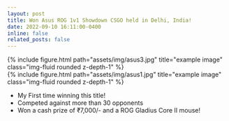 ```yaml
---
layout: post
title: Won Asus ROG 1v1 Showdown CSGO held in Delhi, India!
date: 2022-09-10 16:11:00-0400
inline: false
related_posts: false
---
```


<div class="row">
    <div class="col-sm mt-3 mt-md-0">
        {% include figure.html path="assets/img/asus3.jpg" title="example image" class="img-fluid rounded z-depth-1" %}
    </div>
</div>

<div class="row">
    <div class="col-sm mt-3 mt-md-0">
        {% include figure.html path="assets/img/asus1.jpg" title="example image" class="img-fluid rounded z-depth-1" %}
    </div>
</div>

- My First time winning this title!
- Competed against more than 30 opponents
- Won a cash prize of ₹7,000/- and a ROG Gladius Core II mouse!